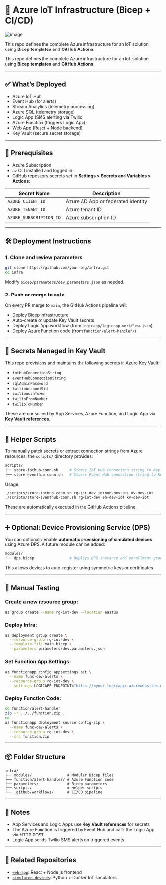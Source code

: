 # 🚀 Azure IoT Infrastructure (Bicep + CI/CD)

![image](https://github.com/user-attachments/assets/0b6322e3-a819-4405-9f1c-bb04828cf5e6)


This repo defines the complete Azure infrastructure for an IoT solution using **Bicep templates** and **GitHub Actions**.

This repo defines the complete Azure infrastructure for an IoT solution using **Bicep templates** and **GitHub Actions**.

---

## ✅ What’s Deployed

- Azure IoT Hub
- Event Hub (for alerts)
- Stream Analytics (telemetry processing)
- Azure SQL (telemetry storage)
- Logic App (SMS alerting via Twilio)
- Azure Function (triggers Logic App)
- Web App (React + Node backend)
- Key Vault (secure secret storage)

---

## 🧰 Prerequisites

- Azure Subscription
- `az` CLI installed and logged in
- GitHub repository secrets set in **Settings > Secrets and Variables > Actions**:

| Secret Name             | Description                      |
|-------------------------|----------------------------------|
| `AZURE_CLIENT_ID`       | Azure AD App or federated identity |
| `AZURE_TENANT_ID`       | Azure tenant ID                  |
| `AZURE_SUBSCRIPTION_ID` | Azure subscription ID            |

---

## 🛠️ Deployment Instructions

### 1. Clone and review parameters

```bash
git clone https://github.com/your-org/infra.git
cd infra
```

Modify `bicep/parameters/dev.parameters.json` as needed.

### 2. Push or merge to `main`

On every PR merge to `main`, the GitHub Actions pipeline will:

- Deploy Bicep infrastructure
- Auto-create or update Key Vault secrets
- Deploy Logic App workflow (from `logicapp/logicapp-workflow.json`)
- Deploy Azure Function code (from `function/alert-handler/`)

---

## 🔐 Secrets Managed in Key Vault

This repo provisions and maintains the following secrets in Azure Key Vault:

- `iotHubConnectionString`
- `eventHubConnectionString`
- `sqlAdminPassword`
- `twilioAccountSid`
- `twilioAuthToken`
- `twilioFromNumber`
- `twilioToNumber`

These are consumed by App Services, Azure Function, and Logic App via **Key Vault references**.

---

## 🧰 Helper Scripts

To manually patch secrets or extract connection strings from Azure resources, the `scripts/` directory provides:

```bash
scripts/
├── store-iothub-conn.sh     # Stores IoT Hub connection string to Key Vault
├── store-eventhub-conn.sh   # Stores Event Hub connection string to Key Vault
```

Usage:
```bash
./scripts/store-iothub-conn.sh rg-iot-dev iothub-dev-001 kv-dev-iot
./scripts/store-eventhub-conn.sh rg-iot-dev eh-dev-iot kv-dev-iot
```

These are automatically executed in the GitHub Actions pipeline.

---

## ➕ Optional: Device Provisioning Service (DPS)

You can optionally enable **automatic provisioning of simulated devices** using Azure DPS. A future module can be added:

```bash
modules/
└── dps.bicep                # Deploys DPS instance and enrollment group
```

This allows devices to auto-register using symmetric keys or certificates.

---

## 🧪 Manual Testing

### Create a new resource group:
```bash
az group create --name rg-iot-dev --location eastus
```

### Deploy Infra:
```bash
az deployment group create \
  --resource-group rg-iot-dev \
  --template-file main.bicep \
  --parameters parameters/dev.parameters.json
```

### Set Function App Settings:
```bash
az functionapp config appsettings set \
  --name func-dev-alerts \
  --resource-group rg-iot-dev \
  --settings LOGICAPP_ENDPOINT="https://<your-logicapp>.azurewebsites.net/api/..."
```

### Deploy Function Code:
```bash
cd function/alert-handler
zip -r ../../function.zip .
cd -
az functionapp deployment source config-zip \
  --name func-dev-alerts \
  --resource-group rg-iot-dev \
  --src function.zip
```

---

## 📦 Folder Structure

```
infra/
├── modules/                # Modular Bicep files
├── function/alert-handler/ # Azure Function code
├── parameters/             # Bicep parameters
├── scripts/                # Helper scripts
└── .github/workflows/      # CI/CD pipeline

```

---

## 📌 Notes

- App Services and Logic Apps use **Key Vault references** for secrets
- The Azure Function is triggered by Event Hub and calls the Logic App via HTTP POST
- Logic App sends Twilio SMS alerts on triggered events

---

## 🔗 Related Repositories

- [`web-app`](https://github.com/your-org/web-app): React + Node.js frontend
- [`simulated-devices`](https://github.com/your-org/simulated-devices): Python + Docker IoT simulators

